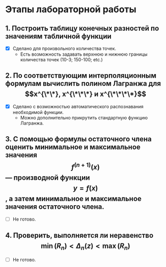 # Этапы лабораторной работы
## 1. Построить таблицу конечных разностей по значениям табличной функции
- [x] Сделано для произвольного количества точек.
  - Есть возможность задавать верхнюю и нижнюю границы количества точек (10-3; 150-100; etc.)
## 2. По соответствующим интерполяционным формулам вычислить полином Лагранжа для $$x^{\*\*}, x^{\*\*\*} и x^{\*\*\*\*}$$
- [x] Сделано с возможностью автоматического распознавания необходимой функции.
  - Можно дополнительно прикрутить стандартную функцию Лагранжа.
## 3. С помощью формулы остаточного члена оценить минимальное и максимальное значения $$f^{(n + 1)}(x)$$ — производной функции $$y = f(x)$$, а затем минимальное и максимальное значения остаточного члена.
- [ ] Не готово.
## 4. Проверить, выполняется ли неравенство $$\min(R_n) < \Delta_n(z)<\max(R_n)$$
- [ ] Не готово.
